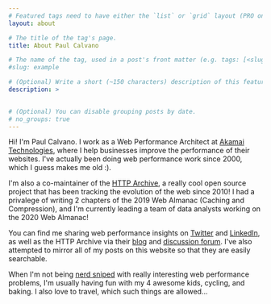 ```yaml
---
# Featured tags need to have either the `list` or `grid` layout (PRO only).
layout: about

# The title of the tag's page.
title: About Paul Calvano

# The name of the tag, used in a post's front matter (e.g. tags: [<slug>]).
#slug: example

# (Optional) Write a short (~150 characters) description of this featured tag.
description: >

 
# (Optional) You can disable grouping posts by date.
# no_groups: true
---
```

  Hi! I'm Paul Calvano.  I work as a Web Performance Architect at [Akamai Technologies](https://www.akamai.com/), where I help businesses improve the performance of their websites. I've actually been doing web performance work since 2000, which I guess makes me old :).
  
  I'm also a co-maintainer of the [HTTP Archive](https://httparchive.org), a really cool open source project that has been tracking the evolution of the web since 2010! I had a privalege of writing 2 chapters of the 2019 Web Almanac (Caching and Compression), and I'm currently leading a team of data analysts working on the 2020 Web Almanac!
  
  You can find me sharing web performance insights on [Twitter](https://twitter.com/paulcalvano) and [LinkedIn](https://www.linkedin.com/in/paulcalvano/), as well as the HTTP Archive via their [blog](https://dev.to/httparchive) and [discussion forum](https://discuss.httparchive.org). I've also attempted to mirror all of my posts on this website so that they are easily searchable.
  
  When I'm not being [nerd sniped](https://xkcd.com/356/) with really interesting web performance problems, I'm usually having fun with my 4 awesome kids, cycling, and baking.  I also love to travel, which such things are allowed... 
